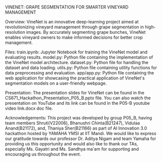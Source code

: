 VINENET: GRAPE SEGMENTATION FOR SMARTER VINEYARD MANAGEMENT

Overview:
VineNet is an innovative deep-learning project aimed at revolutionizing vineyard management through grape segmentation in high-resolution images. By accurately segmenting grape bunches, VineNet enables vineyard owners to make informed decisions for better crop management.

Files:
train.ipynb: Jupyter Notebook for training the VineNet model and evaluating results.
model.py: Python file containing the implementation of the VineNet model architecture.
dataset.py: Python file for handling the dataset and data loading.
utils.py: Python file containing utility functions for data preprocessing and evaluation.
app/app.py: Python file containing the web application for showcasing the practical application of VineNet's segmentation models on a user-friendly webpage.

Presentation:
The presentation slides for VineNet can be found in the CS671_Hackathon_Presentation_P05_B.pptx file.
You can also watch the presentation on YouTube and its link can be found in the P05-B youtube video link.docx doc file.

Acknowledgements:
This project was developed by group P05_B, having team members Shruti(V22006), Bhanushri Chinta(B21247), Vidulaa Anand(B21172), and, Thaniya Sher(B21166) as part of AI Innovation 3.0 hackathon hosted by YAMAHA YMSI at IIT Mandi. We would like to express our gratitude towards our professor Dr. Aditya Nigam and team Yamaha for providing us this opportunity and would also like to thank our TAs, especially Ms. Gayatri and Ms. Sandhya ma'am for supporting and encouraging us throughout the event.
